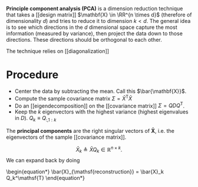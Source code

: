 **Principle component analysis (PCA)** is a dimension reduction technique that takes a [[design matrix]] $\mathbf{X} \in \RR^{n \times d}$ (therefore of dimensionality $d$) and tries to reduce it to dimension $k < d$. The general idea is to see which directions in the $d$ dimensional space capture the most information (measured by variance), then project the data down to those directions. These directions should be orthogonal to each other.

The technique relies on [[diagonalization]]

# Procedure

* Center the data by subtracting the mean. Call this $\bar{\mathbf{X}}$.
* Compute the sample covariance matrix $\Sigma = \bar{X}^\mathsf{T}\bar{X}$
* Do an [[eigendecomposition]] on the [[covariance matrix]] $\Sigma = QDQ^\mathsf{T}$.
* Keep the $k$ eigenvectors with the highest variance (highest eigenvalues in $D$). $Q_k \equiv Q_{:,1:k}$

The **principal components** are the right singular vectors of $\mathbf{\bar{X}}$, i.e. the eigenvectors of the sample [[covariance matrix]].

$$\bar{X}_k \triangleq \bar{X}Q_k \in \mathbb{R}^{n \times k}.$$ We can expand back by doing

\begin{equation*}
\bar{X}_{\mathsf{reconstruction}} = \bar{X}_k Q_k^\mathsf{T}
\end{equation*}